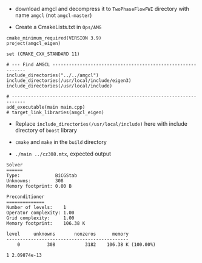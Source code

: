 * download amgcl and decompress it to `TwoPhaseFlowFWI` directory with name `amgcl` (not `amgcl-master`)

* Create a CmakeLists.txt in `Ops/AMG`
```
cmake_minimum_required(VERSION 3.9)
project(amgcl_eigen)

set (CMAKE_CXX_STANDARD 11)

# --- Find AMGCL ------------------------------------------------------------
include_directories("../../amgcl")
include_directories(/usr/local/include/eigen3)
include_directories(/usr/local/include)

# ---------------------------------------------------------------------------
add_executable(main main.cpp)
# target_link_libraries(amgcl_eigen)
```

* Replace `include_directories(/usr/local/include)` here with include directory of `boost` library

* `cmake` and `make` in the `build` directory

* `./main ../cz308.mtx`, expected output
```
Solver
======
Type:             BiCGStab
Unknowns:         308
Memory footprint: 0.00 B

Preconditioner
==============
Number of levels:    1
Operator complexity: 1.00
Grid complexity:     1.00
Memory footprint:    106.38 K

level     unknowns       nonzeros      memory
---------------------------------------------
    0          308           3182    106.38 K (100.00%)

1 2.09874e-13
```